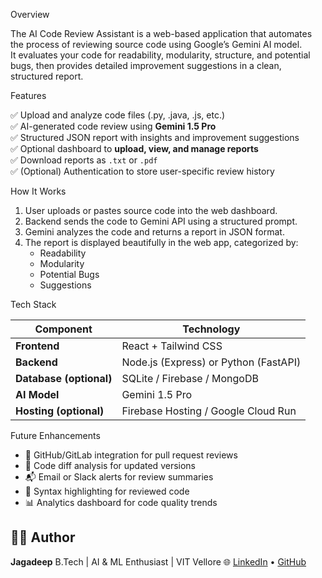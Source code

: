 

Overview

The AI Code Review Assistant is a web-based application that automates the process of reviewing source code using Google’s Gemini AI model.  
It evaluates your code for readability, modularity, structure, and potential bugs, then provides detailed improvement suggestions in a clean, structured report.


 Features

✅ Upload and analyze code files (.py, .java, .js, etc.)  
✅ AI-generated code review using **Gemini 1.5 Pro**  
✅ Structured JSON report with insights and improvement suggestions  
✅ Optional dashboard to **upload, view, and manage reports**  
✅ Download reports as `.txt` or `.pdf`  
✅ (Optional) Authentication to store user-specific review history  


 How It Works

1. User uploads or pastes source code into the web dashboard.  
2. Backend sends the code to Gemini API using a structured prompt.  
3. Gemini analyzes the code and returns a report in JSON format.  
4. The report is displayed beautifully in the web app, categorized by:
   - Readability
   - Modularity
   - Potential Bugs
   - Suggestions



Tech Stack

| Component               | Technology                            |
| ----------------------- | ------------------------------------- |
| **Frontend**            | React + Tailwind CSS                  |
| **Backend**             | Node.js (Express) or Python (FastAPI) |
| **Database (optional)** | SQLite / Firebase / MongoDB           |
| **AI Model**            | Gemini 1.5 Pro                        |
| **Hosting (optional)**  | Firebase Hosting / Google Cloud Run   |




 Future Enhancements

* 🔄 GitHub/GitLab integration for pull request reviews
* 🧠 Code diff analysis for updated versions
* 📬 Email or Slack alerts for review summaries
* 🎨 Syntax highlighting for reviewed code
* 📊 Analytics dashboard for code quality trends


## 👨‍💻 Author

**Jagadeep**
B.Tech | AI & ML Enthusiast | VIT Vellore
🌐 [LinkedIn](https://linkedin.com) • [GitHub](https://github.com)
